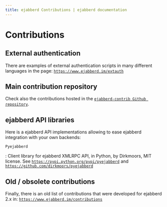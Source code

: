 ```yaml
---
title: ejabberd Contributions | ejabberd documentation
---
```


# Contributions

## External authentication

There are examples of external authentication scripts in many different languages in the page:
[`https://www.ejabberd.im/extauth`](https://www.ejabberd.im/extauth)

## Main contribution repository

Check also the contributions hosted in the
[`ejabberd-contrib Github repository`](https://github.com/processone/ejabberd-contrib).

## ejabberd API libraries

Here is a ejabberd API implementations allowing to ease ejabberd
integration with your own backends:

`Pyejabberd`

:   Client library for ejabberd XMLRPC API, in Python, by Dirkmoors, MIT license.
    See [`https://pypi.python.org/pypi/pyejabberd`](https://pypi.python.org/pypi/pyejabberd)
    and [`https://github.com/dirkmoors/pyejabberd`](https://github.com/dirkmoors/pyejabberd)

## Old / obsolete contributions

Finally, there is an old list of contributions that were developed for ejabberd 2.x in:
[`https://www.ejabberd.im/contributions`](https://www.ejabberd.im/contributions)

